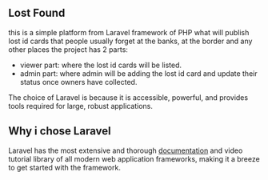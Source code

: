 ## Lost Found

this is a simple platform from Laravel framework of PHP what will publish lost id cards that people usually forget at the banks, at the border and any other places the project has 2 parts:

- viewer part: where the lost id cards will be listed.
- admin part: where admin will be adding the lost id card and update their status once owners have collected.

The choice of Laravel is because it is accessible, powerful, and provides tools required for large, robust applications.

## Why i chose Laravel

Laravel has the most extensive and thorough [documentation](https://laravel.com/docs) and video tutorial library of all modern web application frameworks, making it a breeze to get started with the framework.

